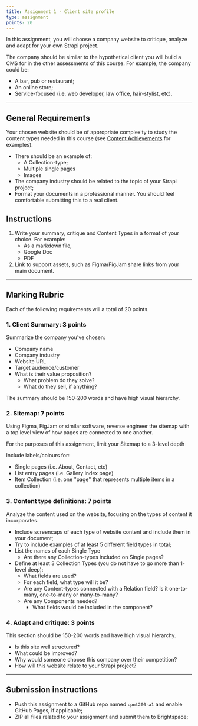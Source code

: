 ```yaml
---
title: Assignment 1 - Client site profile
type: assignment
points: 20
---
```


In this assignment, you will choose a company website to critique, analyze and adapt for your own Strapi project.

The company should be similar to the hypothetical client you will build a CMS for in the other assessments of this course. For example, the company could be:
- A bar, pub or restaurant;
- An online store;
- Service-focused (i.e. web developer, law office, hair-stylist, etc).

---

## General Requirements
Your chosen website should be of appropriate complexity to study the content types needed in this course (see [Content Achievements](achievements) for examples).
- There should be an example of:
    - A Collection-type;
    - Multiple single pages
    - Images
- The company industry should be related to the topic of your Strapi project;
- Format your documents in a professional manner. You should feel comfortable submitting this to a real client.

## Instructions
1. Write your summary, critique and Content Types in a format of your choice. For example:
    - As a markdown file,
    - Google Doc
    - PDF
2. Link to support assets, such as Figma/FigJam share links from your main document.

---

## Marking Rubric
Each of the following requirements will a total of 20 points.

### 1. Client Summary: 3 points
Summarize the company you've chosen:
- Company name
- Company industry
- Website URL
- Target audience/customer
- What is their value proposition?
    - What problem do they solve?
    - What do they sell, if anything?

The summary should be 150-200 words and have high visual hierarchy.

### 2. Sitemap: 7 points
Using Figma, FigJam or similar software, reverse engineer the sitemap with a top level view of how pages are connected to one another.

For the purposes of this assignment, limit your Sitemap to a 3-level depth

Include labels/colours for:
- Single pages (i.e. About, Contact, etc)
- List entry pages (i.e. Gallery index page)
- Item Collection (i.e. one "page" that represents multiple items in a collection)

### 3. Content type definitions: 7 points
Analyze the content used on the website, focusing on the types of content it incorporates.
- Include screencaps of each type of website content and include them in your document;
- Try to include examples of at least 5 different field types in total;
- List the names of each Single Type
    - Are there any Collection-types included on Single pages?
- Define at least 3 Collection Types (you do not have to go more than 1-level deep):
    - What fields are used?
    - For each field, what type will it be?
    - Are any Content-types connected with a Relation field? Is it one-to-many, one-to-many or many-to-many?
    - Are any Components needed?
        - What fields would be included in the component?

### 4. Adapt and critique: 3 points
This section should be 150-200 words and have high visual hierarchy.
- Is this site well structured?
- What could be improved?
- Why would someone choose this company over their competition?
- How will this website relate to your Strapi project?

---

## Submission instructions
- Push this assignment to a GitHub repo named `cpnt200-a1` and enable GitHub Pages, if applicable;
- ZIP all files related to your assignment and submit them to Brightspace;
